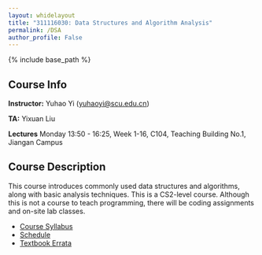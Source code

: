 ```yaml
---
layout: whidelayout
title: "311116030: Data Structures and Algorithm Analysis"
permalink: /DSA
author_profile: False
---
```


{% include base_path %}

## Course Info

**Instructor:** Yuhao Yi (yuhaoyi@scu.edu.cn)

**TA:** Yixuan Liu

**Lectures** Monday 13:50 - 16:25, Week 1-16, C104, Teaching Building No.1, Jiangan Campus

## Course Description

This course introduces commonly used data structures and algorithms, along with basic analysis techniques.
This is a CS2-level course. Although this is not a course to teach programming, there will be coding assignments and on-site lab classes.

- [Course Syllabus](https://kdocs.cn/l/cuDUqaqUpPpL)
- [Schedule](https://kdocs.cn/l/cgzWd0rcbUOj)
- [Textbook Errata](https://people.cs.vt.edu/~shaffer/Book/errata.html)
